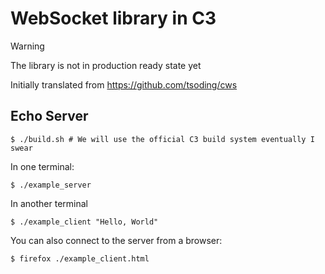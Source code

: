 # WebSocket library in C3

> [!WARNING]
> The library is not in production ready state yet

Initially translated from https://github.com/tsoding/cws

## Echo Server

```console
$ ./build.sh # We will use the official C3 build system eventually I swear
```

In one terminal:
```console
$ ./example_server
```

In another terminal
```console
$ ./example_client "Hello, World"
```

You can also connect to the server from a browser:
```console
$ firefox ./example_client.html
```
